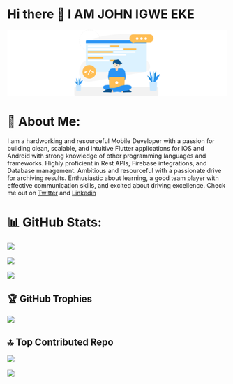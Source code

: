 # Hi there 👋 I AM JOHN IGWE EKE
<p align="center">
  <img src="https://github.com/jonyoung123/jonyoung123/blob/main/github_img.png" >
</p>

# 💫 About Me:
 I am a hardworking and resourceful Mobile Developer with a passion for building clean, scalable, and intuitive Flutter applications for iOS and Android with strong knowledge of other programming languages and frameworks. Highly proficient in Rest APIs, Firebase integrations, and Database management. Ambitious and resourceful with a passionate drive for archiving results. Enthusiastic about learning, a good team player with effective communication skills, and excited about driving excellence.
Check me out on [Twitter](https://twitter.com/official_igwe2) and [Linkedin](https://www.linkedin.com/in/john-igwe-eke/)

# 📊 GitHub Stats:

 ![](https://github-readme-stats.vercel.app/api?username=jonyoung123)

 ![](https://github-readme-streak-stats.herokuapp.com/?user=jonyoung123&theme=city_light&hide_border=false)<br/>
 
![](https://github-readme-stats.vercel.app/api/top-langs/?username=jonyoung123&theme=city_light&hide_border=false&include_all_commits=true&count_private=false&layout=compact)

## 🏆 GitHub Trophies

![](https://github-profile-trophy.vercel.app/?username=jonyoung123&theme=radical&no-frame=false&no-bg=true&margin-w=4)

## 🔝 Top Contributed Repo

![](https://github-contributor-stats.vercel.app/api?username=jonyoung123&limit=5&theme=dark&combine_all_yearly_contributions=true)

[![](https://visitcount.itsvg.in/api?id=jonyoung123&icon=0&color=0)](https://visitcount.itsvg.in)
<!--
**jonyoung123/jonyoung123** is a ✨ _special_ ✨ repository because its `README.md` (this file) appears on your GitHub profile.

Here are some ideas to get you started:

- 🔭 I’m currently working on ...
- 🌱 I’m currently learning ...
- 👯 I’m looking to collaborate on ...
- 🤔 I’m looking for help with ...
- 💬 Ask me about ...
- 📫 How to reach me: ...
- 😄 Pronouns: ...
- ⚡ Fun fact: ...
-->
